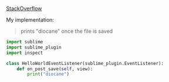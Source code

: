 [StackOverflow](https://stackoverflow.com/questions/43279931/perform-action-before-save-on-pre-save)

My implementation:
> prints "diocane" once the file is saved
```python
import sublime
import sublime_plugin
import inspect

class HelloWorldEventListener(sublime_plugin.EventListener):
    def on_post_save(self, view):
    	print("diocane")
```